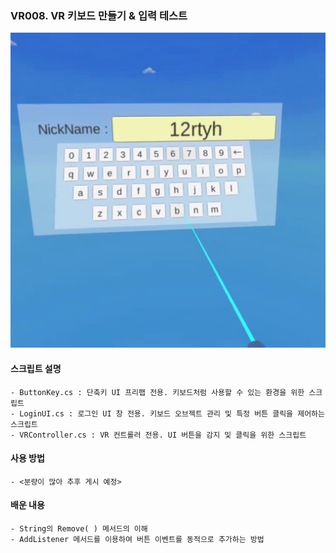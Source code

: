 ### VR008. VR 키보드 만들기 & 입력 테스트

![VRkeyboard_image](./vrkeyboard.PNG)


#### 스크립트 설명
	- ButtonKey.cs : 단축키 UI 프리팹 전용. 키보드처럼 사용할 수 있는 환경을 위한 스크립트
	- LoginUI.cs : 로그인 UI 창 전용. 키보드 오브젝트 관리 및 특정 버튼 클릭을 제어하는 스크립트
	- VRController.cs : VR 컨트롤러 전용. UI 버튼을 감지 및 클릭을 위한 스크립트



#### 사용 방법
	- <분량이 많아 추후 게시 예정>



#### 배운 내용
	- String의 Remove( ) 메서드의 이해
	- AddListener 메서드를 이용하여 버튼 이벤트를 동적으로 추가하는 방법

